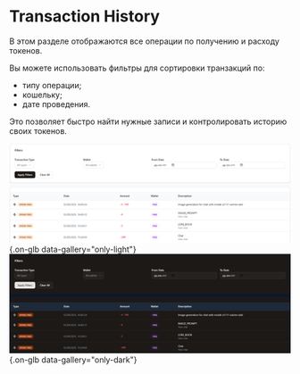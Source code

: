 # Transaction History

В этом разделе отображаются все операции по получению и расходу токенов.

Вы можете использовать фильтры для сортировки транзакций по:

- типу операции;
- кошельку;
- дате проведения.

Это позволяет быстро найти нужные записи и контролировать историю своих токенов.

![](/assets/image/profile/16.png#only-light){.on-glb data-gallery="only-light"}
![](/assets/image/profile/16_dark.png#only-dark){.on-glb data-gallery="only-dark"}